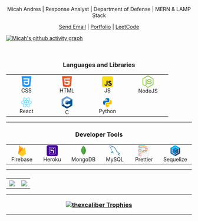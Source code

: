 <p align="center">Micah Andres | Response Analyst | Department of Defense | MERN & LAMP Stack</p>

<p align="center">
	<a href="mailto:micah.l.andres.civ@mail.mil" target="_blank" align="center">Send Email</a> |
	<a href="https://mandres2.github.io/minimalPortfolio/" target="_blank" align="center">Portfolio</a> |
	<a href="https://leetcode.com/salmon_is_decent/" target="_blank" align="center">LeetCode</a> 

<!-- Activity graph -->
[![Micah's github activity graph](https://github-readme-activity-graph.vercel.app/graph?username=mandres2&theme=react)](https://github.com/ashutosh00710/github-readme-activity-graph)

<!--
<p align="center">
<a href="#NoRoute">
<img align="center" src="https://activity-graph-devhk.herokuapp.com/graph?username=mandres2&theme=holi-theme&bg_color=0D1117&color=ffffff&point=ffffff&line=15f4ee&custom_title=Last%20month%20GitHub%20activity&hide_border=true&area=true%22%20alt=%22My%20monthly%20coding%20activity%22" alt="My monthly coding activity" />
</a>
</p>
-->

<br />

<h3 align="center">Languages and Libraries</h3>
	<p align="center">
	<table align="center">
		<tr align="center">
			<td align="center" width="96">
				<img align="center" alt="CSS3" width="30px" src="./blobs/language/css.svg" />
				<br />CSS
			</td>
			<td align="center" width="96">
				<img align="center" alt="HTML5" width="30px" src="./blobs/language/html.svg" />
				<br />HTML
			</td>
			<td align="center" width="96">
				<img align="center" alt="JS" width="30px" src="./blobs/language/javascript-rounded.svg" />
				<br />JS
			</td>
			<td align="center" width="96">
				<img align="center" alt="NodeJS" width="30px" src="./blobs/libraries/nodejs.svg" />
				<br />NodeJS
			</td>
		</tr>
		<tr align="center">
			<td align="center" width="96">
				<img align="center" alt="React" width="30px" src="./blobs/libraries/react.svg" />
				<br />React
			</td>
			<td align="center" width="96">
				<img align="center" alt="C++" width="30px" src="./blobs/language/c-1.svg">
				<br />C
			</td>
			<td align="center" width="96">
				<img align="center" alt="Python" width="30px" src="./blobs/language/python.svg" />
				<br />Python
			</td>
		</tr>
	</table>
	</p><hr>
	<h3 align="center">Developer Tools</h3>
	<p align="center">
	<table align="center">
		<tr align="center">
			<td align="center" width="96">
				<img align="center" alt="firebase" width="30px" src="./blobs/tools/firebase.svg" />
				<br />Firebase
			</td>
			<td align="center" width="96">
				<img align="center" alt="heroku" width="30px" src="./blobs/tools/heroku.svg" />
				<br />Heroku
			</td>
			<td align="center" width="96">
				<img align="center" alt="mongodb" width="30px" src="./blobs/tools/mongodb.svg" />
				<br />MongoDB
			</td>
			<td align="center" width="96">
				<img align="center" alt="mysql" width="30px" src="./blobs/tools/mysql.svg" />
				<br />MySQL
			</td>
			<td align="center" width="96">
				<img align="center" alt="prettier" width="30px" src="./blobs/tools/prettier.svg" />
				<br />Prettier
			</td>
			<td align="center" width="96">
				<img align="center" alt="sequelize" width="30px" src="./blobs/tools/sequelize.svg" />
				<br />Sequelize
			</td>
		</tr>
	</table>
	</p>
	<hr />

<h3 align="center"><h3>
	<table align="center">
		<tr>
		<!--
		<td align="center">
		 <a href="#go-nowhere">
			<img align="center" src="https://github-readme-stats-thexcaliber.vercel.app/api/wakatime?username=mandres2&theme=calm_cus&bg_color=0D1117&hide_border=true&langs_count=10&v=1">
			</a>
		</td>
		 -->
		<td align="center">
		 <a href="#go-nowhere">
			<img align="center" src="https://github-readme-stats-thexcaliber.vercel.app/api/top-langs/?username=mandres2&langs_count=10&layout=compact&theme=calm_cus&bg_color=0D1117&hide_border=true">
			</a>
		</td>
		<td align="center">
			<a href="#go-nowhere">
			<img align="center" src="https://github-readme-streak-stats.herokuapp.com/?user=mandres2&theme=light&hide_border=true&fire=red&sideNums=red">
			</a>
		</td>
	</table>
<hr />

<!-- Trophies -->
<p align="center">
<a href="#NoRoute"><div align="center"><img src="https://github-profile-trophy.vercel.app/?username=mandres2&theme=radical&no-frame=true&row=1&column=5&bg_color=0D1117" alt="thexcaliber Trophies" /></div></a></p>
<hr />
